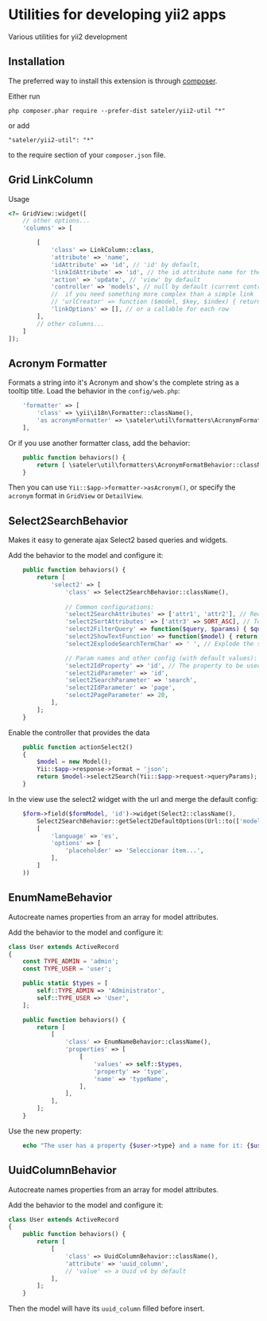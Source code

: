 Utilities for developing yii2 apps
==================================
Various utilities for yii2 development

Installation
------------

The preferred way to install this extension is through [composer](http://getcomposer.org/download/).

Either run

```
php composer.phar require --prefer-dist sateler/yii2-util "*"
```

or add

```
"sateler/yii2-util": "*"
```

to the require section of your `composer.json` file.


Grid LinkColumn
-----

Usage

```php
<?= GridView::widget([
    // other options...
    'columns' => [

        [
            'class' => LinkColumn::class,
            'attribute' => 'name',
            'idAttribute' => 'id', // 'id' by default,
            'linkIdAttribute' => 'id', // the id attribute name for the generated link url, 'id' by default (...?id=...)
            'action' => 'update', // 'view' by default
            'controller' => 'models', // null by default (current controller)
            //  if you need something more complex than a simple link
            // 'urlCreator' => function ($model, $key, $index) { return ['controller/action', 'id' => $model->id]; }
            'linkOptions' => [], // or a callable for each row
        ],
        // other columns...
    ]
]);
```

Acronym Formatter
-----

Formats a string into it's Acronym and show's the complete string as a tooltip title.
Load the behavior in the `config/web.php`:

```php
    'formatter' => [
        'class' => \yii\i18n\Formatter::className(),
        'as acronymFormatter' => \sateler\util\formatters\AcronymFormatBehavior::className(),
    ],
```

Or if you use another formatter class, add the behavior:

```php
    public function behaviors() {
        return [ \sateler\util\formatters\AcronymFormatBehavior::className() ];
    }
```

Then you can use `Yii::$app->formatter->asAcronym()`, or specify the `acronym` format in `GridView` or `DetailView`.

Select2SearchBehavior
-----
Makes it easy to generate ajax Select2 based queries and widgets.

Add the behavior to the model and configure it:

```php
    public function behaviors() {
        return [
            'select2' => [
                'class' => Select2SearchBehavior::className(),
                
                // Common configurations:
                'select2SearchAttributes' => ['attr1', 'attr2'], // Required. These are the attributes that will be searched
                'select2SortAttributes' => ['attr3' => SORT_ASC], // To sort the results. Defaults to ['id' => SORT_ASC].
                'select2FilterQuery' => function($query, $params) { $query->joinWith(['other_table'])->andWhere(['attr4' => 'constant']); }, // To modify the query. Defaults to null
                'select2ShowTextFunction' => function($model) { return "{$model->attr1} / ({$model->attr2})"; }, // To build the text property. Defaults to implode the search attributes.
                'select2ExplodeSearchTermChar' => ' ', // Explode the search query using this chars, false to disable. Defaults to ' '.

                // Param names and other config (with default values):
                'select2IdProperty' => 'id', // The property to be used as id
                'select2idParameter' => 'id',
                'select2SearchParameter' => 'search',
                'select2IdParameter' => 'page',
                'select2PageParameter' => 20,
            ],
        ];
    }
```

Enable the controller that provides the data

```php
    public function actionSelect2()
    {
        $model = new Model();
        Yii::$app->response->format = 'json';
        return $model->select2Search(Yii::$app->request->queryParams);
    }
```

In the view use the select2 widget with the url and merge the default config:

```php
    $form->field($formModel, 'id')->widget(Select2::className(), 
        Select2SearchBehavior::getSelect2DefaultOptions(Url::to(['model-controller/select2']),
        [
            'language' => 'es',
            'options' => [
                'placeholder' => 'Seleccionar ítem...',
            ],
        ]
    ))
```

EnumNameBehavior
-----
Autocreate names properties from an array for model attributes.

Add the behavior to the model and configure it:

```php
class User extends ActiveRecord
{
    const TYPE_ADMIN = 'admin';
    const TYPE_USER = 'user';

    public static $types = [
        self::TYPE_ADMIN => 'Administrator',
        self::TYPE_USER => 'User',
    ];

    public function behaviors() {
        return [
            [
                'class' => EnumNameBehavior::className(),
                'properties' => [
                    [
                        'values' => self::$types,
                        'property' => 'type',
                        'name' => 'typeName',
                    ],
                ],
            ],
        ];
    }
```

Use the new property:
```php
    echo "The user has a property {$user->type} and a name for it: {$user->typeName}";
```

UuidColumnBehavior
-----
Autocreate names properties from an array for model attributes.

Add the behavior to the model and configure it:

```php
class User extends ActiveRecord
{
    public function behaviors() {
        return [
            [
                'class' => UuidColumnBehavior::className(),
                'attribute' => 'uuid_column',
                // 'value' => a Uuid v4 by default
            ],
        ];
    }
```

Then the model will have its `uuid_column` filled before insert.

